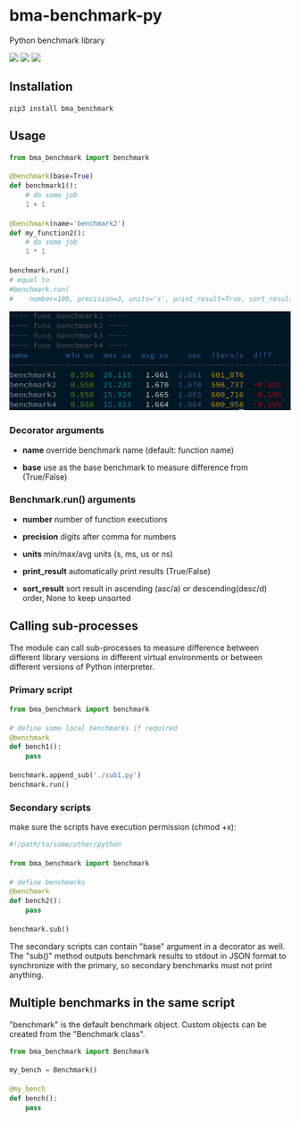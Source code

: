 # bma-benchmark-py

Python benchmark library

<img src="https://img.shields.io/pypi/v/bma-benchmark.svg" /> <img src="https://img.shields.io/badge/license-MIT-green" /> <img src="https://img.shields.io/badge/python-3.5%20%7C%203.6%20%7C%203.7%20%7C%203.8-blue.svg" />


## Installation

```shell
pip3 install bma_benchmark
```

## Usage

```python
from bma_benchmark import benchmark

@benchmark(base=True)
def benchmark1():
    # do some job
    1 + 1

@benchmark(name='benchmark2')
def my_function2():
    # do some job
    1 * 1

benchmark.run()
# equal to
#benchmark.run(
#    number=100, precision=3, units='s', print_result=True, sort_result='desc')
```

![results](https://github.com/alttch/bma-benchmark-py/blob/main/run.png?raw=true)

### Decorator arguments

* **name** override benchmark name (default: function name)

* **base** use as the base benchmark to measure difference from (True/False)

### Benchmark.run() arguments

* **number** number of function executions

* **precision** digits after comma for numbers

* **units** min/max/avg units (s, ms, us or ns)

* **print_result** automatically print results (True/False)

* **sort_result** sort result in ascending (asc/a) or descending(desc/d) order,
  None to keep unsorted

## Calling sub-processes

The module can call sub-processes to measure difference between different
library versions in different virtual environments or between different
versions of Python interpreter.

### Primary script

```python
from bma_benchmark import benchmark

# define some local benchmarks if required
@benchmark
def bench1():
    pass

benchmark.append_sub('./sub1.py')
benchmark.run()
```

### Secondary scripts

make sure the scripts have execution permission (chmod +x):

```python
#!/path/to/some/other/python

from bma_benchmark import benchmark

# define benchmarks
@benchmark
def bench2():
    pass

benchmark.sub()
```

The secondary scripts can contain "base" argument in a decorator as well. The
"sub()" method outputs benchmark results to stdout in JSON format to
synchronize with the primary, so secondary benchmarks must not print anything.

## Multiple benchmarks in the same script

"benchmark" is the default benchmark object. Custom objects can be created from
the "Benchmark class".

```python
from bma_benchmark import Benchmark

my_bench = Benchmark()

@my_bench
def bench():
    pass
```
